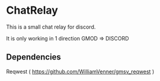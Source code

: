 # ChatRelay

This is a small chat relay for discord. 

It is only working in 1 direction GMOD => DISCORD

## Dependencies 

Reqwest ( https://github.com/WilliamVenner/gmsv_reqwest )